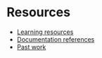 # Resources

- [Learning resources](learning-resources.md)
- [Documentation references](doc-references1234.md)
- [Past work](past-work.md)
